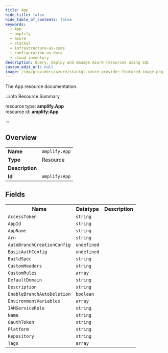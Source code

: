 ```yaml
---
title: App
hide_title: false
hide_table_of_contents: false
keywords:
  - App
  - amplify
  - azure
  - stackql
  - infrastructure-as-code
  - configuration-as-data
  - cloud inventory
description: Query, deploy and manage Azure resources using SQL
custom_edit_url: null
image: /img/providers/azure/stackql-azure-provider-featured-image.png
---
```

The App resource documentation.

:::info Resource Summary

<div class="row">
<div class="providerDocColumn">
<span>resource type:&nbsp;<b>amplify.App</b></span><br />
<span>resource id:&nbsp;<b>amplify:App</b></span><br />
</div>
</div>

:::

## Overview
<table><tbody>
<tr><td><b>Name</b></td><td><code>amplify.App</code></td></tr>
<tr><td><b>Type</b></td><td>Resource</td></tr>
<tr><td><b>Description</b></td><td></td></tr>
<tr><td><b>Id</b></td><td><code>amplify:App</code></td></tr>
</tbody></table>

## Fields
<table><tbody>
<tr><th>Name</th><th>Datatype</th><th>Description</th></tr>
<tr><td><code>AccessToken</code></td><td><code>string</code></td><td></td></tr><tr><td><code>AppId</code></td><td><code>string</code></td><td></td></tr><tr><td><code>AppName</code></td><td><code>string</code></td><td></td></tr><tr><td><code>Arn</code></td><td><code>string</code></td><td></td></tr><tr><td><code>AutoBranchCreationConfig</code></td><td><code>undefined</code></td><td></td></tr><tr><td><code>BasicAuthConfig</code></td><td><code>undefined</code></td><td></td></tr><tr><td><code>BuildSpec</code></td><td><code>string</code></td><td></td></tr><tr><td><code>CustomHeaders</code></td><td><code>string</code></td><td></td></tr><tr><td><code>CustomRules</code></td><td><code>array</code></td><td></td></tr><tr><td><code>DefaultDomain</code></td><td><code>string</code></td><td></td></tr><tr><td><code>Description</code></td><td><code>string</code></td><td></td></tr><tr><td><code>EnableBranchAutoDeletion</code></td><td><code>boolean</code></td><td></td></tr><tr><td><code>EnvironmentVariables</code></td><td><code>array</code></td><td></td></tr><tr><td><code>IAMServiceRole</code></td><td><code>string</code></td><td></td></tr><tr><td><code>Name</code></td><td><code>string</code></td><td></td></tr><tr><td><code>OauthToken</code></td><td><code>string</code></td><td></td></tr><tr><td><code>Platform</code></td><td><code>string</code></td><td></td></tr><tr><td><code>Repository</code></td><td><code>string</code></td><td></td></tr><tr><td><code>Tags</code></td><td><code>array</code></td><td></td></tr>
</tbody></table>